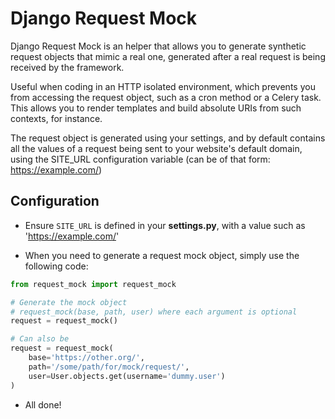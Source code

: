 Django Request Mock
===================

Django Request Mock is an helper that allows you to generate synthetic request objects that mimic a real one, generated after a real request is being received by the framework.

Useful when coding in an HTTP isolated environment, which prevents you from accessing the request object, such as a cron method or a Celery task. This allows you to render templates and build absolute URIs from such contexts, for instance.

The request object is generated using your settings, and by default contains all the values of a request being sent to your website's default domain, using the SITE_URL configuration variable (can be of that form: https://example.com/)

## Configuration

* Ensure `SITE_URL` is defined in your **settings.py**, with a value such as 'https://example.com/'

* When you need to generate a request mock object, simply use the following code:

```python
from request_mock import request_mock

# Generate the mock object
# request_mock(base, path, user) where each argument is optional
request = request_mock()

# Can also be
request = request_mock(
    base='https://other.org/',
    path='/some/path/for/mock/request/',
    user=User.objects.get(username='dummy.user')
)
```

* All done!
